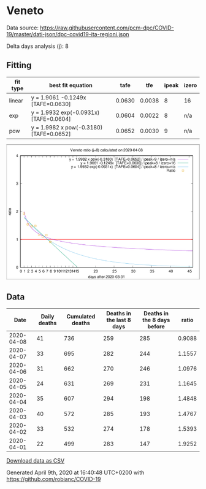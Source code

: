 # Veneto

Data source: https://raw.githubusercontent.com/pcm-dpc/COVID-19/master/dati-json/dpc-covid19-ita-regioni.json

Delta days analysis (j): 8

## Fitting 
|fit type|best fit equation|tafe|tfe|ipeak|izero|
|-------|-----|--------|------|---|---|
|linear|y = 1.9061 -0.1249x  [TAFE=0.0630]|0.0630|0.0038|8|16|
|exp|y = 1.9932 exp(-0.0931x)  [TAFE=0.0604]|0.0604|0.0022|8|n/a|
|pow|y = 1.9982 x pow(-0.3180)  [TAFE=0.0652]|0.0652|0.0030|9|n/a|

![Plot](COVID-19_veneto_j8_2020-04-08.png)

## Data
|Date|Daily deaths|Cumulated deaths|Deaths in the last 8 days|Deaths in the 8 days before|ratio|
|----|----------|-----------|-------|--------------------|-----|
|2020-04-08|41|736|259|285|0.9088|
|2020-04-07|33|695|282|244|1.1557|
|2020-04-06|31|662|270|246|1.0976|
|2020-04-05|24|631|269|231|1.1645|
|2020-04-04|35|607|294|198|1.4848|
|2020-04-03|40|572|285|193|1.4767|
|2020-04-02|33|532|274|178|1.5393|
|2020-04-01|22|499|283|147|1.9252|

[Download data as CSV](COVID-19_veneto_j8_2020-04-08.csv)

Generated April 9th, 2020 at 16:40:48 UTC+0200 with https://github.com/robianc/COVID-19
